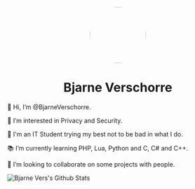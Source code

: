 <p align="center">
    <img style="border-radius: 100px" width="128" height="128" src="https://avatars.githubusercontent.com/u/83133360?v=4">
</p>

<h1 align="center">Bjarne Verschorre</h1>

<p> 👋 Hi, I’m @BjarneVerschorre. </p>
<p> 👀 I’m interested in Privacy and Security. </p>
<p> 🌱 I'm an IT Student trying my best not to be bad in what I do. </p>
<p> 📚 I’m currently learning PHP, Lua, Python and C, C# and C++. </p>
<p> 💞️ I’m looking to collaborate on some projects with people. </p>


<img align="left" alt="Bjarne Vers's Github Stats" src="https://github-readme-stats.vercel.app/api?username=BjarneVerschorre&show_icons=true&hide_border=true" />
